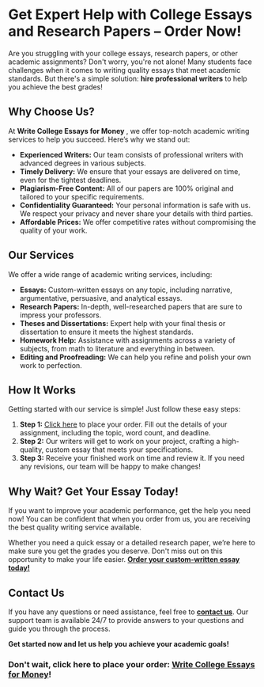 # Get Expert Help with College Essays and Research Papers – Order Now!

Are you struggling with your college essays, research papers, or other academic assignments? Don't worry, you're not alone! Many students face challenges when it comes to writing quality essays that meet academic standards. But there's a simple solution: **hire professional writers** to help you achieve the best grades!

## Why Choose Us?

At **Write College Essays for Money** , we offer top-notch academic writing services to help you succeed. Here’s why we stand out:

- **Experienced Writers:** Our team consists of professional writers with advanced degrees in various subjects.
- **Timely Delivery:** We ensure that your essays are delivered on time, even for the tightest deadlines.
- **Plagiarism-Free Content:** All of our papers are 100% original and tailored to your specific requirements.
- **Confidentiality Guaranteed:** Your personal information is safe with us. We respect your privacy and never share your details with third parties.
- **Affordable Prices:** We offer competitive rates without compromising the quality of your work.

## Our Services

We offer a wide range of academic writing services, including:

- **Essays:** Custom-written essays on any topic, including narrative, argumentative, persuasive, and analytical essays.
- **Research Papers:** In-depth, well-researched papers that are sure to impress your professors.
- **Theses and Dissertations:** Expert help with your final thesis or dissertation to ensure it meets the highest standards.
- **Homework Help:** Assistance with assignments across a variety of subjects, from math to literature and everything in between.
- **Editing and Proofreading:** We can help you refine and polish your own work to perfection.

## How It Works

Getting started with our service is simple! Just follow these easy steps:

1. **Step 1:** [Click here](https://tinyurl.com/topessay?keyword=write+college+essays+for+money) to place your order. Fill out the details of your assignment, including the topic, word count, and deadline.
2. **Step 2:** Our writers will get to work on your project, crafting a high-quality, custom essay that meets your specifications.
3. **Step 3:** Receive your finished work on time and review it. If you need any revisions, our team will be happy to make changes!

## Why Wait? Get Your Essay Today!

If you want to improve your academic performance, get the help you need now! You can be confident that when you order from us, you are receiving the best quality writing service available.

Whether you need a quick essay or a detailed research paper, we’re here to make sure you get the grades you deserve. Don't miss out on this opportunity to make your life easier. **[Order your custom-written essay today!](https://tinyurl.com/topessay?keyword=write+college+essays+for+money)**

## Contact Us

If you have any questions or need assistance, feel free to **[contact us](https://tinyurl.com/topessay?keyword=write+college+essays+for+money)**. Our support team is available 24/7 to provide answers to your questions and guide you through the process.

**Get started now and let us help you achieve your academic goals!**

### Don't wait, click here to place your order: [Write College Essays for Money](https://tinyurl.com/topessay?keyword=write+college+essays+for+money)!
